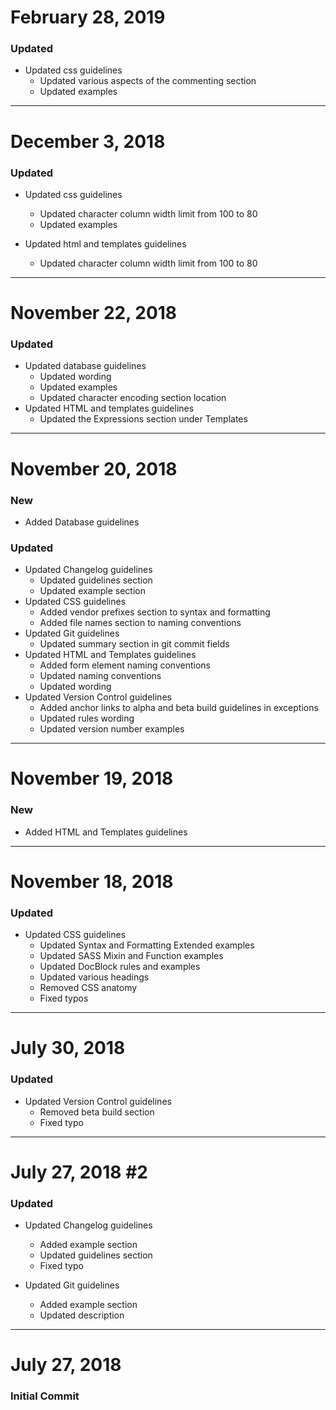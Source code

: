 # February 28, 2019

### Updated
- Updated css guidelines
    - Updated various aspects of the commenting section
    - Updated examples


-----


# December 3, 2018

### Updated
- Updated css guidelines
    - Updated character column width limit from 100 to 80
    - Updated examples

- Updated html and templates guidelines
    - Updated character column width limit from 100 to 80


-----


# November 22, 2018

### Updated
- Updated database guidelines
    - Updated wording
    - Updated examples
    - Updated character encoding section location
- Updated HTML and templates guidelines
    - Updated the Expressions section under Templates


-----


# November 20, 2018

### New
- Added Database guidelines

### Updated
- Updated Changelog guidelines
    - Updated guidelines section
    - Updated example section
- Updated CSS guidelines
    - Added vendor prefixes section to syntax and formatting
    - Added file names section to naming conventions
- Updated Git guidelines
    - Updated summary section in git commit fields
- Updated HTML and Templates guidelines
    - Added form element naming conventions
    - Updated naming conventions
    - Updated wording
- Updated Version Control guidelines
    - Added anchor links to alpha and beta build guidelines in exceptions
    - Updated rules wording
    - Updated version number examples


-----


# November 19, 2018

### New
- Added HTML and Templates guidelines


-----


# November 18, 2018

### Updated
- Updated CSS guidelines
    - Updated Syntax and Formatting Extended examples
    - Updated SASS Mixin and Function examples
    - Updated DocBlock rules and examples
    - Updated various headings
    - Removed CSS anatomy
    - Fixed typos


-----


# July 30, 2018

### Updated
- Updated Version Control guidelines
    - Removed beta build section
    - Fixed typo


-----


# July 27, 2018 #2

### Updated
- Updated Changelog guidelines
    - Added example section
    - Updated guidelines section
    - Fixed typo

- Updated Git guidelines
    - Added example section
    - Updated description


-----


# July 27, 2018

### Initial Commit
